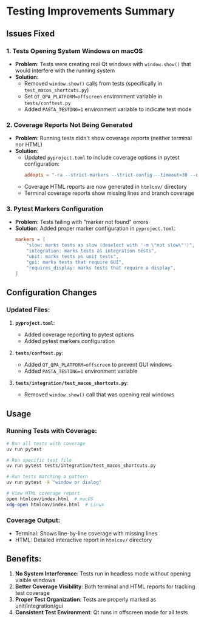 # Testing Improvements Summary

## Issues Fixed

### 1. **Tests Opening System Windows on macOS**
- **Problem**: Tests were creating real Qt windows with `window.show()` that would interfere with the running system
- **Solution**:
  - Removed `window.show()` calls from tests (specifically in `test_macos_shortcuts.py`)
  - Set `QT_QPA_PLATFORM=offscreen` environment variable in `tests/conftest.py`
  - Added `PASTA_TESTING=1` environment variable to indicate test mode

### 2. **Coverage Reports Not Being Generated**
- **Problem**: Running tests didn't show coverage reports (neither terminal nor HTML)
- **Solution**:
  - Updated `pyproject.toml` to include coverage options in pytest configuration:
    ```toml
    addopts = "-ra --strict-markers --strict-config --timeout=30 --cov=src/pasta --cov-report=term-missing --cov-report=html"
    ```
  - Coverage HTML reports are now generated in `htmlcov/` directory
  - Terminal coverage reports show missing lines and branch coverage

### 3. **Pytest Markers Configuration**
- **Problem**: Tests failing with "marker not found" errors
- **Solution**: Added proper marker configuration in `pyproject.toml`:
    ```toml
    markers = [
        "slow: marks tests as slow (deselect with '-m \"not slow\"')",
        "integration: marks tests as integration tests",
        "unit: marks tests as unit tests",
        "gui: marks tests that require GUI",
        "requires_display: marks tests that require a display",
    ]
    ```

## Configuration Changes

### Updated Files:
1. **`pyproject.toml`**:
   - Added coverage reporting to pytest options
   - Added pytest markers configuration

2. **`tests/conftest.py`**:
   - Added `QT_QPA_PLATFORM=offscreen` to prevent GUI windows
   - Added `PASTA_TESTING=1` environment variable

3. **`tests/integration/test_macos_shortcuts.py`**:
   - Removed `window.show()` call that was opening real windows

## Usage

### Running Tests with Coverage:
```bash
# Run all tests with coverage
uv run pytest

# Run specific test file
uv run pytest tests/integration/test_macos_shortcuts.py

# Run tests matching a pattern
uv run pytest -k "window or dialog"

# View HTML coverage report
open htmlcov/index.html  # macOS
xdg-open htmlcov/index.html  # Linux
```

### Coverage Output:
- Terminal: Shows line-by-line coverage with missing lines
- HTML: Detailed interactive report in `htmlcov/` directory

## Benefits:
1. **No System Interference**: Tests run in headless mode without opening visible windows
2. **Better Coverage Visibility**: Both terminal and HTML reports for tracking test coverage
3. **Proper Test Organization**: Tests are properly marked as unit/integration/gui
4. **Consistent Test Environment**: Qt runs in offscreen mode for all tests
